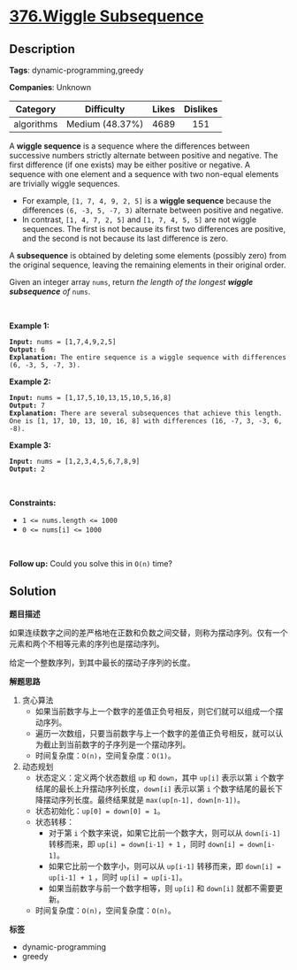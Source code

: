 # [376.Wiggle Subsequence](https://leetcode.com/problems/wiggle-subsequence/description/)

## Description

**Tags**: dynamic-programming,greedy

**Companies**: Unknown

|  Category  |   Difficulty    | Likes | Dislikes |
| :--------: | :-------------: | :---: | :------: |
| algorithms | Medium (48.37%) | 4689  |   151    |

<p>A <strong>wiggle sequence</strong> is a sequence where the differences between successive numbers strictly alternate between positive and negative. The first difference (if one exists) may be either positive or negative. A sequence with one element and a sequence with two non-equal elements are trivially wiggle sequences.</p>
<ul>
  <li>For example, <code>[1, 7, 4, 9, 2, 5]</code> is a <strong>wiggle sequence</strong> because the differences <code>(6, -3, 5, -7, 3)</code> alternate between positive and negative.</li>
  <li>In contrast, <code>[1, 4, 7, 2, 5]</code> and <code>[1, 7, 4, 5, 5]</code> are not wiggle sequences. The first is not because its first two differences are positive, and the second is not because its last difference is zero.</li>
</ul>
<p>A <strong>subsequence</strong> is obtained by deleting some elements (possibly zero) from the original sequence, leaving the remaining elements in their original order.</p>
<p>Given an integer array <code>nums</code>, return <em>the length of the longest <strong>wiggle subsequence</strong> of </em><code>nums</code>.</p>
<p>&nbsp;</p>
<p><strong class="example">Example 1:</strong></p>
<pre><code><strong>Input:</strong> nums = [1,7,4,9,2,5]
<strong>Output:</strong> 6
<strong>Explanation:</strong> The entire sequence is a wiggle sequence with differences (6, -3, 5, -7, 3).</code></pre>
<p><strong class="example">Example 2:</strong></p>
<pre><code><strong>Input:</strong> nums = [1,17,5,10,13,15,10,5,16,8]
<strong>Output:</strong> 7
<strong>Explanation:</strong> There are several subsequences that achieve this length.
One is [1, 17, 10, 13, 10, 16, 8] with differences (16, -7, 3, -3, 6, -8).</code></pre>
<p><strong class="example">Example 3:</strong></p>
<pre><code><strong>Input:</strong> nums = [1,2,3,4,5,6,7,8,9]
<strong>Output:</strong> 2</code></pre>
<p>&nbsp;</p>
<p><strong>Constraints:</strong></p>
<ul>
  <li><code>1 &lt;= nums.length &lt;= 1000</code></li>
  <li><code>0 &lt;= nums[i] &lt;= 1000</code></li>
</ul>
<p>&nbsp;</p>
<p><strong>Follow up:</strong> Could you solve this in <code>O(n)</code> time?</p>

## Solution

**题目描述**

如果连续数字之间的差严格地在正数和负数之间交替，则称为摆动序列。仅有一个元素和两个不相等元素的序列也是摆动序列。

给定一个整数序列，到其中最长的摆动子序列的长度。

**解题思路**

1. 贪心算法
   - 如果当前数字与上一个数字的差值正负号相反，则它们就可以组成一个摆动序列。
   - 遍历一次数组，只要当前数字与上一个数字的差值正负号相反，就可以认为截止到当前数字的子序列是一个摆动序列。
   - 时间复杂度：`O(n)`，空间复杂度：`O(1)`。
2. 动态规划
   - 状态定义：定义两个状态数组 `up` 和 `down`，其中 `up[i]` 表示以第 `i` 个数字结尾的最长上升摆动序列长度，`down[i]` 表示以第 `i` 个数字结尾的最长下降摆动序列长度。最终结果就是 `max(up[n-1], down[n-1])`。
   - 状态初始化：`up[0] = down[0] = 1`。
   - 状态转移：
     - 对于第 `i` 个数字来说，如果它比前一个数字大，则可以从 `down[i-1]` 转移而来，即 `up[i] = down[i-1] + 1` ，同时 `down[i] = down[i-1]`。
     - 如果它比前一个数字小，则可以从 `up[i-1]` 转移而来，即 `down[i] = up[i-1] + 1` ，同时 `up[i] = up[i-1]`。
     - 如果当前数字与前一个数字相等，则 `up[i]` 和 `down[i]` 就都不需要更新。
   - 时间复杂度：`O(n)`，空间复杂度：`O(n)`。

**标签**

- dynamic-programming
- greedy
